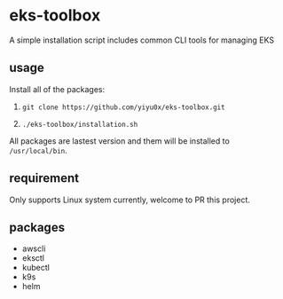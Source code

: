 # eks-toolbox

A simple installation script includes common CLI tools for managing EKS

## usage

Install all of the packages:

1. `git clone https://github.com/yiyu0x/eks-toolbox.git`

2. `./eks-toolbox/installation.sh`

All packages are lastest version and them will be installed to `/usr/local/bin`.

## requirement

Only supports Linux system currently, welcome to PR this project.

## packages

- awscli
- eksctl
- kubectl
- k9s
- helm
